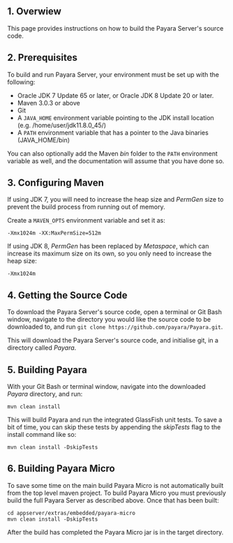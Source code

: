 

## 

## 1. Overwiew

This page provides instructions on how to build the Payara Server's source code.

## 2. Prerequisites

To build and run Payara Server, your environment must be set up with the following:

* Oracle JDK 7 Update 65 or later, or Oracle JDK 8 Update 20 or later.
* Maven 3.0.3 or above
* Git
* A `JAVA_HOME` environment variable pointing to the JDK install location \(e.g. /home/user/jdk11.8.0\_45/\)
* A `PATH` environment variable that has a pointer to the Java binaries \(JAVA\_HOME/bin\)

You can also optionally add the Maven _bin_ folder to the `PATH` environment variable as well, and the documentation will assume that you have done so.

## 3. Configuring Maven

If using JDK 7, you will need to increase the heap size and _PermGen_ size to prevent the build process from running out of memory.

Create a `MAVEN_OPTS` environment variable and set it as:

```Shell
-Xmx1024m -XX:MaxPermSize=512m
```

If using JDK 8, _PermGen_ has been replaced by _Metaspace_, which can increase its maximum size on its own, so you only need to increase the heap size:

```Shell
-Xmx1024m
```

## 4. Getting the Source Code

To download the Payara Server's source code, open a terminal or Git Bash window, navigate to the directory you would like the source code to be downloaded to, and run `git clone https://github.com/payara/Payara.git`.

This will download the Payara Server's source code, and initialise git, in a directory called _Payara_.

## 5. Building Payara

With your Git Bash or terminal window, navigate into the downloaded _Payara_ directory, and run:

```Shell
mvn clean install
```

This will build Payara and run the integrated GlassFish unit tests. To save a bit of time, you can skip these tests by appending the _skipTests_ flag to the install command like so:

```Shell
mvn clean install -DskipTests
```

## 6. Building Payara Micro

To save some time on the main build Payara Micro is not automatically built from the top level maven project. To build Payara Micro you must previously build the full Payara Server as described above. Once that has been built:

```Shell
cd appserver/extras/embedded/payara-micro
mvn clean install -DskipTests
```

After the build has completed the Payara Micro jar is in the target directory.

